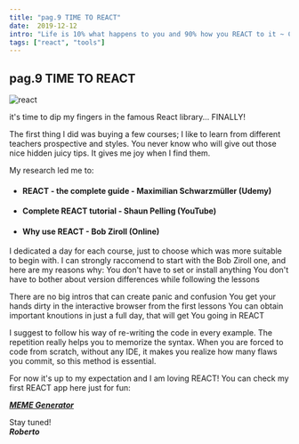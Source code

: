 ```yaml
---
title: "pag.9 TIME TO REACT"
date:  2019-12-12
intro: "Life is 10% what happens to you and 90% how you REACT to it ~ Charles R. Swindoll"
tags: ["react", "tools"]
---
```


## pag.9 TIME TO REACT

![react](../images/blogreact.png)

it's time to dip my fingers in the famous React library... FINALLY!

The first thing I did was buying a few courses; I like to learn from different teachers prospective and styles. You never know who will give out those nice hidden juicy tips. It gives me joy when I find them. 

My research led me to:
- #### REACT - the complete guide - Maximilian Schwarzmüller (Udemy)
- #### Complete REACT tutorial - Shaun Pelling (YouTube)
- #### Why use REACT - Bob Ziroll (Online)

I dedicated a day for each course, just to choose which was more suitable to begin with. I can strongly raccomend to start with the Bob Ziroll one, and here are my reasons why:
You don't have to set or install anything
You don't have to bother about version differences while following the lessons 

There are no big intros that can create panic and confusion 
You get your hands dirty in the interactive browser from the first lessons
You can obtain important knoutions in just a full day, that will get You going in REACT

I suggest to follow his way of re-writing the code in every example. The repetition really helps you to memorize the syntax. When you are forced to code from scratch, without any IDE, it makes you realize how many flaws you commit, so this method is essential.

For now it's up to my expectation and I am loving REACT!
You can check my first REACT app here just for fun: 

***[MEME Generator](https://to-meme.netlify.app)***

Stay tuned!  
***Roberto***